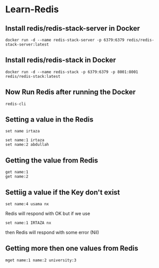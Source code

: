 # Learn-Redis

## Install redis/redis-stack-server in Docker
```
docker run -d --name redis-stack-server -p 6379:6379 redis/redis-stack-server:latest
```

## Install redis/redis-stack in Docker
```
docker run -d --name redis-stack -p 6379:6379 -p 8001:8001 redis/redis-stack:latest
```

## Now Run Redis after running the Docker
```
redis-cli
```

## Setting a value in the Redis
```
set name irtaza
```
```
set name:1 irtaza
set name:2 abdullah
```

## Getting the value from Redis
```
get name:1
get name:2
```

## Settiig a value if the Key don't exist
```
set name:4 usama nx
```
Redis will respond with OK but if we use
```
set name:1 IRTAZA nx
```
then Redis will respond with some error (Nil)

## Getting more then one values from Redis
```
mget name:1 name:2 university:3
```
